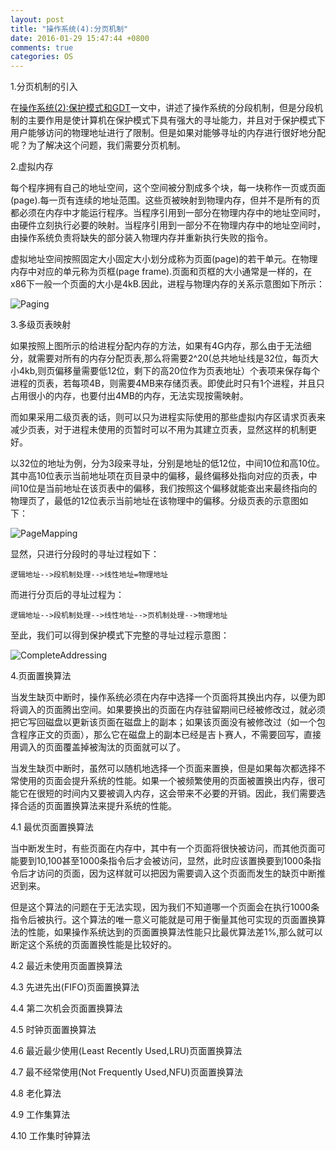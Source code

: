 ```yaml
---
layout: post
title: "操作系统(4):分页机制"
date: 2016-01-29 15:47:44 +0800
comments: true
categories: OS
---
```


1.分页机制的引入  

在[操作系统(2):保护模式和GDT](http://blog.imallen.wang/blog/2016/01/25/cao-zuo-xi-tong-2-bao-hu-mo-shi-he-gdt/)一文中，讲述了操作系统的分段机制，但是分段机制的主要作用是使计算机在保护模式下具有强大的寻址能力，并且对于保护模式下用户能够访问的物理地址进行了限制。但是如果对能够寻址的内存进行很好地分配呢？为了解决这个问题，我们需要分页机制<!--more-->。  

2.虚拟内存  

每个程序拥有自己的地址空间，这个空间被分割成多个块，每一块称作一页或页面(page).每一页有连续的地址范围。这些页被映射到物理内存，但并不是所有的页都必须在内存中才能运行程序。当程序引用到一部分在物理内存中的地址空间时，由硬件立刻执行必要的映射。当程序引用到一部分不在物理内存中的地址空间时，由操作系统负责将缺失的部分装入物理内存并重新执行失败的指令。  

虚拟地址空间按照固定大小固定大小划分成称为页面(page)的若干单元。在物理内存中对应的单元称为页框(page frame).页面和页框的大小通常是一样的，在x86下一般一个页面的大小是4kB.因此，进程与物理内存的关系示意图如下所示：  

![Paging](http://7xn1yt.com1.z0.glb.clouddn.com/Paging.png)

3.多级页表映射  

如果按照上图所示的给进程分配内存的方法，如果有4G内存，那么由于无法细分，就需要对所有的内存分配页表,那么将需要2^20(总共地址线是32位，每页大小4kb,则页偏移量需要低12位，剩下的高20位作为页表地址）个表项来保存每个进程的页表，若每项4B，则需要4MB来存储页表。即使此时只有1个进程，并且只占用很小的内存，也要付出4MB的内存，无法实现按需映射。  

而如果采用二级页表的话，则可以只为进程实际使用的那些虚拟内存区请求页表来减少页表，对于进程未使用的页暂时可以不用为其建立页表，显然这样的机制更好。  

以32位的地址为例，分为3段来寻址，分别是地址的低12位，中间10位和高10位。其中高10位表示当前地址项在页目录中的偏移，最终偏移处指向对应的页表，中间10位是当前地址在该页表中的偏移，我们按照这个偏移就能查出来最终指向的物理页了，最低的12位表示当前地址在该物理中的偏移。分级页表的示意图如下：  

![PageMapping](http://7xn1yt.com1.z0.glb.clouddn.com/PageMapping.png)

显然，只进行分段时的寻址过程如下：  

	逻辑地址-->段机制处理-->线性地址=物理地址

而进行分页后的寻址过程为：  

	逻辑地址-->段机制处理-->线性地址-->页机制处理-->物理地址

至此，我们可以得到保护模式下完整的寻址过程示意图：  

![CompleteAddressing](http://7xn1yt.com1.z0.glb.clouddn.com/CompleteAddressing.png)

4.页面置换算法  

当发生缺页中断时，操作系统必须在内存中选择一个页面将其换出内存，以便为即将调入的页面腾出空间。如果要换出的页面在内存驻留期间已经被修改过，就必须把它写回磁盘以更新该页面在磁盘上的副本；如果该页面没有被修改过（如一个包含程序正文的页面），那么它在磁盘上的副本已经是吉卜赛人，不需要回写，直接用调入的页面覆盖掉被淘汰的页面就可以了。  

当发生缺页中断时，虽然可以随机地选择一个页面来置换，但是如果每次都选择不常使用的页面会提升系统的性能。如果一个被频繁使用的页面被置换出内存，很可能它在很短的时间内又要被调入内存，这会带来不必要的开销。因此，我们需要选择合适的页面置换算法来提升系统的性能。  

4.1 最优页面置换算法  

当中断发生时，有些页面在内存中，其中有一个页面将很快被访问，而其他页面可能要到10,100甚至1000条指令后才会被访问，显然，此时应该置换要到1000条指令后才访问的页面，因为这样就可以把因为需要调入这个页面而发生的缺页中断推迟到来。  

但是这个算法的问题在于无法实现，因为我们不知道哪一个页面会在执行1000条指令后被执行。这个算法的唯一意义可能就是可用于衡量其他可实现的页面置换算法的性能，如果操作系统达到的页面置换算法性能只比最优算法差1%,那么就可以断定这个系统的页面置换性能是比较好的。  

4.2 最近未使用页面置换算法  


4.3 先进先出(FIFO)页面置换算法  


4.4 第二次机会页面置换算法  


4.5 时钟页面置换算法  


4.6 最近最少使用(Least Recently Used,LRU)页面置换算法  


4.7 最不经常使用(Not Frequently Used,NFU)页面置换算法  


4.8 老化算法  


4.9 工作集算法  


4.10 工作集时钟算法  


